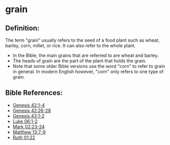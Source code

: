 # grain #

## Definition: ##

The term "grain" usually refers to the seed of a food plant such as wheat, barley, corn, millet, or rice. It can also refer to the whole plant.

* In the Bible, the main grains that are referred to are wheat and barley.
* The heads of grain are the part of the plant that holds the grain.
* Note that some older Bible versions use the word "corn" to refer to grain in general. In modern English however, "corn" only refers to one type of grain.



## Bible References: ##

* [Genesis 42:1-4](en/tn/gen/help/42/01)
* [Genesis 42:26-28](en/tn/gen/help/42/26)
* [Genesis 43:1-2](en/tn/gen/help/43/01)
* [Luke 06:1-2](en/tn/luk/help/06/01)
* [Mark 02:23-24](en/tn/mrk/help/02/23)
* [Matthew 13:7-9](en/tn/mat/help/13/07)
* [Ruth 01:22](en/tn/rut/help/01/22)